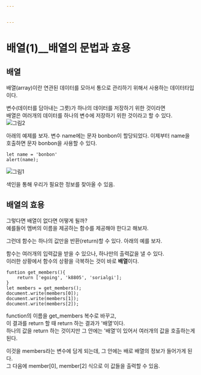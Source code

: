 ```yaml
---


---
```


<h1 id="배열1__배열의-문법과-효용">배열(1)__배열의 문법과 효용</h1>
<h2 id="배열">배열</h2>
<p>배열(array)이란 연관된 데이터를 모아서 통으로 관리하기 위해서 사용하는 데이터타입이다.</p>
<p>변수(데이터를 담아내는 그릇)가 하나의 데이터를 저장하기 위한 것이라면<br>
배열은 여러개의 데이터를 하나의 변수에 저장하기 위한 것이라고 할 수 있다.<br>
<img src="https://user-images.githubusercontent.com/61774575/79459265-0214f400-802e-11ea-8286-48421579d0f1.jpg" alt="그림2"></p>
<p>아래의 예제를 보자. 변수 name에는 문자 bonbon이 할당되었다. 이제부터 name을 호출하면 문자 bonbon을 사용할 수 있다.</p>
<pre><code>let name = 'bonbon'
alert(name);
</code></pre>
<p><img src="https://user-images.githubusercontent.com/61774575/79460182-66848300-802f-11ea-9507-ad42f6e6673d.jpg" alt="그림1"></p>
<p>색인을 통해 우리가 필요한 정보를 찾아올 수 있음.</p>
<h2 id="배열의-효용">배열의 효용</h2>
<p>그렇다면 배열이 없다면 어떻게 될까?<br>
예를들어 멤버의 이름을 제공하는 함수를 제공해야 한다고 해보자.</p>
<p>그런데 함수는 하나의 값만을 반환(return)할 수 있다. 아래의 예를 보자.</p>
<p>함수는 여러개의 입력값을 받을 수 있으나, 하나만의 출력값을 낼 수 있다.<br>
이러한 상황에서 함수의 상황을 극복하는 것이 바로 <strong>배열</strong>이다.</p>
<pre><code>funtion get_members(){
    return ['egoing', 'k8805', 'sorialgi'];
}
let members = get_members();
document.write(members[0]);
document.write(members[1]);
document.write(members[2]);
</code></pre>
<p>function의 이름을 get_members 복수로 바꾸고,<br>
이 결과를 return 할 때 return 하는 결과가 '배열’이다.<br>
하나의 값을 return 하는 것이지만 그 안에는 '배열’이 있어서 여러개의 값을 호출하는게 된다.</p>
<p>이것을 members라는 변수에 담게 되는데, 그 안에는 배로 배열의 정보가 들어가게 된다.<br>
그 다음에 member[0], member[2] 식으로 이 값들을 출력할 수 있음.</p>

